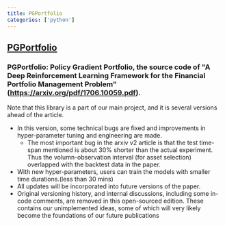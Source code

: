 ```yaml
---
title: PGPortfolio
categories: ['python']
---
```

## [PGPortfolio](https://github.com/ZhengyaoJiang/PGPortfolio)

### PGPortfolio: Policy Gradient Portfolio, the source code of "A Deep Reinforcement Learning Framework for the Financial Portfolio Management Problem"(https://arxiv.org/pdf/1706.10059.pdf).

Note that this library is a part of our main project, and it is several versions ahead of the article.

* In this version, some technical bugs are fixed and improvements in hyper-parameter tuning and engineering are made.
  * The most important bug in the arxiv v2 article is that the test time-span mentioned is about 30% shorter than the actual experiment. Thus the volumn-observation interval (for asset selection) overlapped with the backtest data in the paper.
* With new hyper-parameters, users can train the models with smaller time durations.(less than 30 mins)
* All updates will be incorporated into future versions of the paper.
* Original versioning history,  and internal discussions, including some in-code comments, are removed in this open-sourced edition. These contains our unimplemented ideas, some of which will very likely become the foundations of our future publications
